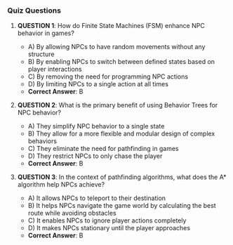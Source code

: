 ### Quiz Questions ###

1. **QUESTION 1**: How do Finite State Machines (FSM) enhance NPC behavior in games?
   - A) By allowing NPCs to have random movements without any structure
   - B) By enabling NPCs to switch between defined states based on player interactions
   - C) By removing the need for programming NPC actions
   - D) By limiting NPCs to a single action at all times
   - **Correct Answer**: B

2. **QUESTION 2**: What is the primary benefit of using Behavior Trees for NPC behavior?
   - A) They simplify NPC behavior to a single state
   - B) They allow for a more flexible and modular design of complex behaviors
   - C) They eliminate the need for pathfinding in games
   - D) They restrict NPCs to only chase the player
   - **Correct Answer**: B

3. **QUESTION 3**: In the context of pathfinding algorithms, what does the A* algorithm help NPCs achieve?
   - A) It allows NPCs to teleport to their destination
   - B) It helps NPCs navigate the game world by calculating the best route while avoiding obstacles
   - C) It enables NPCs to ignore player actions completely
   - D) It makes NPCs stationary until the player approaches
   - **Correct Answer**: B
